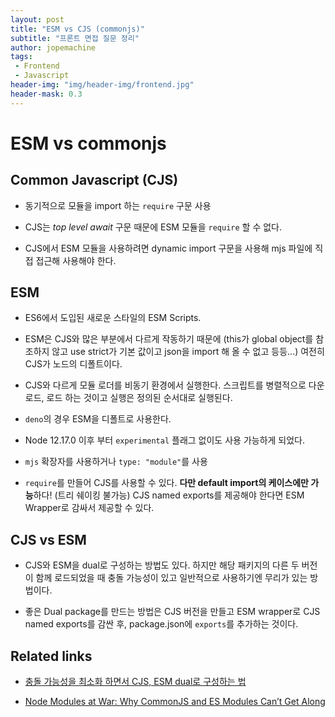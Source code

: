 ```yaml
---
layout: post
title: "ESM vs CJS (commonjs)"
subtitle: "프론트 면접 질문 정리"
author: jopemachine
tags: 
 - Frontend
 - Javascript
header-img: "img/header-img/frontend.jpg"
header-mask: 0.3
---
```


# ESM vs commonjs

## Common Javascript (CJS)

- 동기적으로 모듈을 import 하는 `require` 구문 사용

- CJS는 _top level await_ 구문 때문에 ESM 모듈을 `require` 할 수 없다.

- CJS에서 ESM 모듈을 사용하려면 dynamic import 구문을 사용해 mjs 파일에 직접 접근해 사용해야 한다.

## ESM

- ES6에서 도입된 새로운 스타일의 ESM Scripts.

- ESM은 CJS와 많은 부분에서 다르게 작동하기 때문에 (this가 global object를 참조하지 않고 use strict가 기본 값이고 json을 import 해 올 수 없고 등등...) 여전히 CJS가 노드의 디폴트이다.

- CJS와 다르게 모듈 로더를 비동기 환경에서 실행한다. 스크립트를 병렬적으로 다운로드, 로드 하는 것이고 실행은 정의된 순서대로 실행된다.

- `deno`의 경우 ESM을 디폴트로 사용한다.

- Node 12.17.0 이후 부터 `experimental` 플래그 없이도 사용 가능하게 되었다.

- `mjs` 확장자를 사용하거나 `type: "module"`를 사용

- `require`를 만들어 CJS를 사용할 수 있다. **다만 default import의 케이스에만 가능**하다! (트리 쉐이킹 불가능) CJS named exports를 제공해야 한다면 ESM Wrapper로 감싸서 제공할 수 있다.

## CJS vs ESM

- CJS와 ESM을 dual로 구성하는 방법도 있다. 하지만 해당 패키지의 다른 두 버전이 함께 로드되었을 때 충돌 가능성이 있고 일반적으로 사용하기엔 무리가 있는 방법이다.

- 좋은 Dual package를 만드는 방법은 CJS 버전을 만들고 ESM wrapper로 CJS named exports를 감싼 후, package.json에 `exports`를 추가하는 것이다.

## Related links

- [충돌 가능성을 최소화 하면서 CJS, ESM dual로 구성하는 법](https://nodejs.org/api/packages.html#packages_dual_commonjs_es_module_packages)

- [Node Modules at War: Why CommonJS and ES Modules Can’t Get Along](https://redfin.engineering/node-modules-at-war-why-commonjs-and-es-modules-cant-get-along-9617135eeca1)